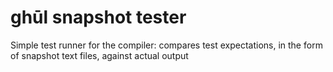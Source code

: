 # ghūl snapshot tester

Simple test runner for the compiler: compares test expectations, in the form of snapshot text files, against actual output
